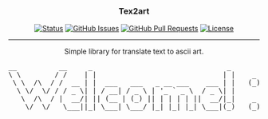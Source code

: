<h3 align="center">Tex2art</h3>

<div align="center">

[![Status](https://img.shields.io/badge/status-active-success.svg)](https://github.com/follow39/text2art)
[![GitHub Issues](https://img.shields.io/github/issues/follow39/text2art.svg)](https://github.com/follow39/text2art/issues)
[![GitHub Pull Requests](https://img.shields.io/github/issues-pr/follow39/text2art.svg)](https://github.com/follow39/text2art/pulls)
[![License](https://img.shields.io/badge/license-MIT-blue.svg)](/LICENSE)

</div>

---

<p align="center"> Simple library for translate text to ascii art.
    <br> 
</p>

<pre>
__          __     _                                _       __
\ \        / /    | |                              | |    _ \ \
 \ \  /\  / /  __ | |  ___   ___   _ __ ___    ___ | |   (_) | |
  \ \/  \/ / / _ \| | / __| / _ \ | '_ ` _ \  / _ \| |       | |
   \  /\  / |  __/| || (__ | (_) || | | | | ||  __/|_|    _  | |
    \/  \/   \___||_| \___| \___/ |_| |_| |_| \___|(_)   (_) | |
                                                            /_/
</pre>